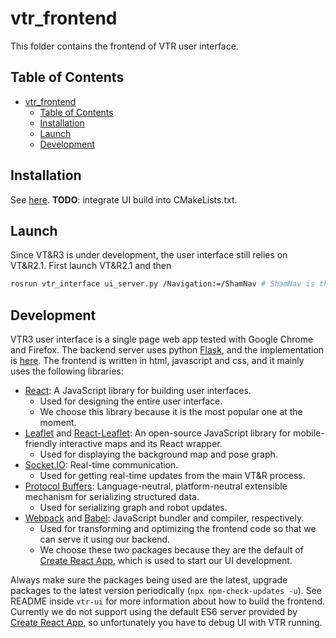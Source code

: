 # vtr_frontend

This folder contains the frontend of VTR user interface.

## Table of Contents

- [vtr_frontend](#vtr_frontend)
  - [Table of Contents](#table-of-contents)
  - [Installation](#installation)
  - [Launch](#launch)
  - [Development](#development)

## Installation

See [here](./vtr-ui/README.md). **TODO**: integrate UI build into CMakeLists.txt.

## Launch

Since VT&R3 is under development, the user interface still relies on VT&R2.1. First launch VT&R2.1 and then

```bash
rosrun vtr_interface ui_server.py /Navigation:=/ShamNav # ShamNav is the default namespace of VTR2.
```

## Development

VTR3 user interface is a single page web app tested with Google Chrome and Firefox. The backend server uses python [Flask](https://flask.palletsprojects.com/en/1.1.x/), and the implementation is [here](../src/vtr_interface/ui_server.py). The frontend is written in html, javascript and css, and it mainly uses the following libraries:

- [React](https://reactjs.org/): A JavaScript library for building user interfaces.
  - Used for designing the entire user interface.
  - We choose this library because it is the most popular one at the moment.
- [Leaflet](https://leafletjs.com/) and [React-Leaflet](https://react-leaflet.js.org/): An open-source JavaScript library for mobile-friendly interactive maps and its React wrapper.
  - Used for displaying the background map and pose graph.
- [Socket.IO](https://socket.io/): Real-time communication.
  - Used for getting real-time updates from the main VT&R process.
- [Protocol Buffers](https://developers.google.com/protocol-buffers): Language-neutral, platform-neutral extensible mechanism for serializing structured data.
  - Used for serializing graph and robot updates.
- [Webpack](https://webpack.js.org/) and [Babel](https://babeljs.io/): JavaScript bundler and compiler, respectively.
  - Used for transforming and optimizing the frontend code so that we can serve it using our backend.
  - We choose these two packages because they are the default of [Create React App](https://create-react-app.dev/), which is used to start our UI development.

Always make sure the packages being used are the latest, upgrade packages to the latest version periodically (`npx npm-check-updates -u`). See README inside `vtr-ui` for more information about how to build the frontend. Currently we do not support using the default ES6 server provided by [Create React App](https://create-react-app.dev/), so unfortunately you have to debug UI with VTR running.
